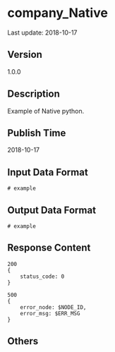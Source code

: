 # company_Native
Last update: 2018-10-17


## Version
1.0.0


## Description
Example of Native python.


## Publish Time
2018-10-17


## Input Data Format
```
# example
```


## Output Data Format
```
# example
```


## Response Content
```
200
{
    status_code: 0
}
```

```
500
{
    error_node: $NODE_ID,
    error_msg: $ERR_MSG
}
```


## Others

